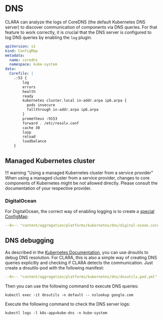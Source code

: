 # DNS

CLARA can analyze the logs of CoreDNS (the default Kubernetes DNS server) to discover communication of components via DNS queries.
For that feature to work correctly, it is crucial that the DNS server is configured to log DNS queries by enabling the `log` plugin.

```yaml title="An exampple ConfigMap for CoreDNS with the 'log' plugin enabled" hl_lines="9"
apiVersion: v1
kind: ConfigMap
metadata:
  name: coredns
  namespace: kube-system
data:
  Corefile: |
    .:53 {
        log
        errors
        health
        ready
        kubernetes cluster.local in-addr.arpa ip6.arpa {
          pods insecure
          fallthrough in-addr.arpa ip6.arpa
        }
        prometheus :9153
        forward . /etc/resolv.conf
        cache 30
        loop
        reload
        loadbalance
    }
```

## Managed Kubernetes cluster

!!! warning "Using a managed Kubernetes cluster from a service provider"
    When using a managed cluster from a service provider, changes to core components of Kubernetes might be not allowed directly.
    Please consult the documentation of your respective provider.

### DigitalOcean

For DigitalOcean, the correct way of enabling logging is to create a [special ConfigMap](https://docs.digitalocean.com/products/kubernetes/how-to/customize-coredns/):

``` yaml title="ConfigMap to activate query logging for CoreDNS in a Kubernetes cluster managed by DigitalOcean"
--8<-- "content/aggregation/platforms/kubernetes/dns/digital-ocean.coredns-override.configmap.yml"
```

## DNS debugging

As described in the [Kubernetes Documentation](https://kubernetes.io/docs/tasks/administer-cluster/dns-debugging-resolution/), you can use dnsutils to debug DNS resolution.
For CLARA, this is also a simple way of creating DNS queries explicitly and checking if CLARA detects the communication.
Just create a dnsutils-pod with the following manifest:

``` yaml
--8<-- "content/aggregation/platforms/kubernetes/dns/dnsutils.pod.yml"
```

Then you can use the following command to execute DNS queries:

```shell linenums="0"
kubectl exec -it dnsutils -n default -- nslookup google.com
```

Execute the following command to check the DNS server logs:

```shell linenums="0"
kubectl logs -l k8s-app=kube-dns -n kube-system
```
